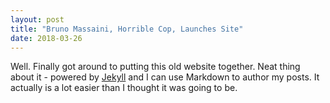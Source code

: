 ```yaml
---
layout: post
title: "Bruno Massaini, Horrible Cop, Launches Site"
date: 2018-03-26
---
```


Well. Finally got around to putting this old website together. Neat thing about it - powered by [Jekyll](http://jekyllrb.com) and I can use Markdown to author my posts. It actually is a lot easier than I thought it was going to be.